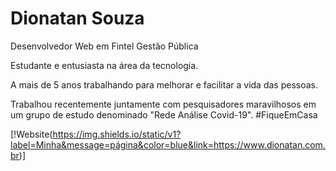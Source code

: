 # Dionatan Souza

Desenvolvedor Web em Fintel Gestão Pública


Estudante e entusiasta na área da tecnologia.

A mais de 5 anos trabalhando para melhorar e facilitar a vida das pessoas.

Trabalhou recentemente juntamente com pesquisadores maravilhosos em um grupo de estudo denominado "Rede Análise Covid-19". #FiqueEmCasa


[!Website(https://img.shields.io/static/v1?label=Minha&message=página&color=blue&link=https://www.dionatan.com.br)]

<!--
**dionatamsouza/dionatamsouza** is a ✨ _special_ ✨ repository because its `README.md` (this file) appears on your GitHub profile.

[![LinkedIn](https://www.linkedin.com/in/dionatan-souza/)]

Here are some ideas to get you started:

- 🔭 I’m currently working on ...
- 🌱 I’m currently learning ...
- 👯 I’m looking to collaborate on ...
- 🤔 I’m looking for help with ...
- 💬 Ask me about ...
- 📫 How to reach me: ...
- 😄 Pronouns: ...
- ⚡ Fun fact: ...

See badges on https://shields.io/
-->
